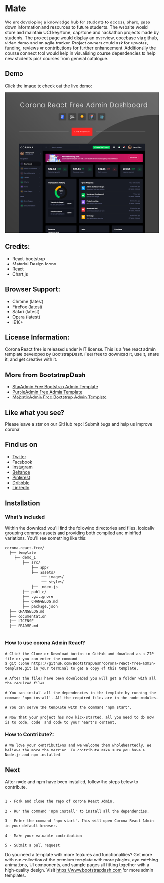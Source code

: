 # Mate
We are developing a knowledge hub for students to access, share, pass down information and resources to future students. The website would store and maintain UCI keystone, capstone and hackathon projects made by students. The project page would display an overview, codebase via github, video demo and an agile tracker. Project owners could ask for upvotes, funding, reviews or contributions for further enhancement. Additionally the course connect tool would help in visualising course dependencies to help new students pick courses from general catalogue.

## Demo

Click the image to check out the live demo:

[![N|Solid](screenshot.jpg)](https://www.bootstrapdash.com/demo/corona-react-free/template/demo_1/preview/dashboard)


## Credits:

- React-bootstrap 
- Material Design Icons
- React
- Chart.js


## Browser Support: 

- Chrome (latest)
- FireFox (latest)
- Safari (latest)
- Opera (latest)
- IE10+

## License Information:

Corona React free is released under MIT license. This is a free react admin template developed by BootstrapDash. Feel free to download it, use it, share it, and get creative with it.

## More from BootstrapDash
- [StarAdmin Free Bootstrap Admin Template](https://github.com/BootstrapDash/StarAdmin-Free-Bootstrap-Admin-Template)
- [PurpleAdmin Free Admin Template](https://github.com/BootstrapDash/PurpleAdmin-Free-Admin-Template)
- [MajesticAdmin Free Bootstrap Admin Template](https://github.com/BootstrapDash/MajesticAdmin-Free-Bootstrap-Admin-Template)

## Like what you see?

Please leave a star on our GitHub repo!
Submit bugs and help us improve corona!

## Find us on 
- [Twitter](https://twitter.com/bootstrapdash?lang=en)
- [Facebook](https://www.facebook.com/bootstrapdash/)
- [Instagram](https://www.instagram.com/bootstrapdash/?hl=en)
- [Behance](https://www.behance.net/bootstrapdash)
- [Pinterest](https://www.pinterest.com/bootstrapdash/)
- [Dribbble](https://dribbble.com/bootstrapdash)
- [LinkedIn](https://in.linkedin.com/in/bootstrapdash)

## Installation

### What's included

Within the download you'll find the following directories and files, logically grouping common assets and providing both compiled and minified variations. You'll see something like this:

```
corona-react-free/
  ├── template
    ├── demo_1
        ├── src/
            ├── app/
            ├── assets/
                ├── images/
                ├── styles/
            ├── index.js
        ├── public/
        ├── .gitignore
        ├── CHANGELOG.md
        ├── package.json
  ├── CHANGELOG.md
  ├── documentation
  ├── LICENSE
  ├── README.md


```

### How to use corona Admin React?

```
# Click the Clone or Download button in GitHub and download as a ZIP file or you can enter the command
$ git clone https://github.com/BootstrapDash/corona-react-free-admin-template.git in your terminal to get a copy of this template.

# After the files have been downloaded you will get a folder with all the required files

# You can install all the dependencies in the template by running the command 'npm install'. All the required files are in the node modules.

# You can serve the template with the command 'npm start'.

# Now that your project has now kick-started, all you need to do now is to code, code, and code to your heart's content.
```


### How to Contribute?:

```
# We love your contributions and we welcome them wholeheartedly. We believe the more the merrier. To contribute make sure you have a Node.js and npm installed.
```
## Next
After node and npm have been installed, follow the steps below to contribute.

```

1 - Fork and clone the repo of corona React Admin.

2 - Run the command 'npm install' to install all the dependencies.

3 - Enter the command 'npm start'. This will open Corona React Admin in your default browser.

4 - Make your valuable contribution

5 - Submit a pull request.
```

Do you need a template with more features and functionalities? Get more with our collection of the premium template with more plugins, eye catching animations, UI components, and sample pages all fitting together with a high-quality design. Visit https://www.bootstrapdash.com for more admin templates.
